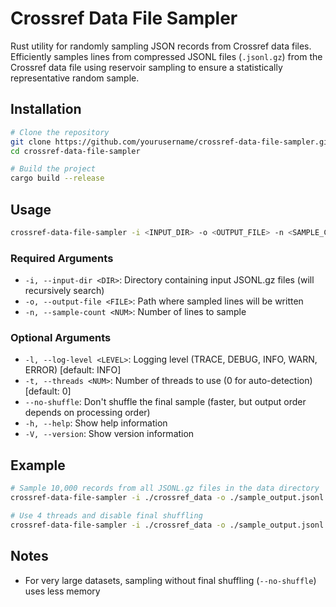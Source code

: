 # Crossref Data File Sampler

Rust utility for randomly sampling JSON records from Crossref data files. Efficiently samples lines from compressed JSONL files (`.jsonl.gz`) from the Crossref data file using reservoir sampling to ensure a statistically representative random sample.


## Installation

```bash
# Clone the repository
git clone https://github.com/yourusername/crossref-data-file-sampler.git
cd crossref-data-file-sampler

# Build the project
cargo build --release
```

## Usage

```bash
crossref-data-file-sampler -i <INPUT_DIR> -o <OUTPUT_FILE> -n <SAMPLE_COUNT> [OPTIONS]
```

### Required Arguments

- `-i, --input-dir <DIR>`: Directory containing input JSONL.gz files (will recursively search)
- `-o, --output-file <FILE>`: Path where sampled lines will be written
- `-n, --sample-count <NUM>`: Number of lines to sample

### Optional Arguments

- `-l, --log-level <LEVEL>`: Logging level (TRACE, DEBUG, INFO, WARN, ERROR) [default: INFO]
- `-t, --threads <NUM>`: Number of threads to use (0 for auto-detection) [default: 0]
- `--no-shuffle`: Don't shuffle the final sample (faster, but output order depends on processing order)
- `-h, --help`: Show help information
- `-V, --version`: Show version information

## Example

```bash
# Sample 10,000 records from all JSONL.gz files in the data directory
crossref-data-file-sampler -i ./crossref_data -o ./sample_output.jsonl -n 10000

# Use 4 threads and disable final shuffling
crossref-data-file-sampler -i ./crossref_data -o ./sample_output.jsonl -n 10000 -t 4 --no-shuffle
```

## Notes

- For very large datasets, sampling without final shuffling (`--no-shuffle`) uses less memory
